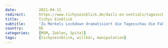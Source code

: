 ```yaml
---
date:          2021-04-11
redirect:      https://www.tichyseinblick.de/daili-es-sentials/tagesschau-corona-grafik-deutschlandkarte/
title:         Tichys Einblick
subtitle:      'Zu Merkels Lockdown dramatisiert die Tagesschau die Fakten - Panik gesucht'
country:       DE
categories:    [MSM, Zahlen, Spital]
tags:          [tichyseinblick, willkür, manipulation]
---
```

